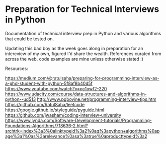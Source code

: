 # Preparation for Technical Interviews in Python
Documentation of technical interview prep in Python and various algorithms that could be tested on.

Updating this bad boy as the week goes along in preparation for an intereview of my own, figured I'd share the wealth. References curated from across the web, code examples are mine unless otherwise stated :)

Resources:

https://medium.com/@ratulsaha/preparing-for-programming-interview-as-a-phd-student-with-python-5f8af8b40d5f
https://www.youtube.com/watch?v=qc1owf2-220
https://www.udacity.com/course/data-structures-and-algorithms-in-python--ud513
http://www.pgbovine.net/programming-interview-tips.htm
https://github.com/RatulSaha/leetcode
https://google.github.io/styleguide/pyguide.html
https://github.com/jwasham/coding-interview-university
https://www.lynda.com/Software-Development-tutorials/Programming-Foundations-Algorithms/718636-2.html?srchtrk=index%3a3%0alinktypeid%3a2%0aq%3apython+algorithms%0apage%3a1%0as%3arelevance%0asa%3atrue%0aproducttypeid%3a2


